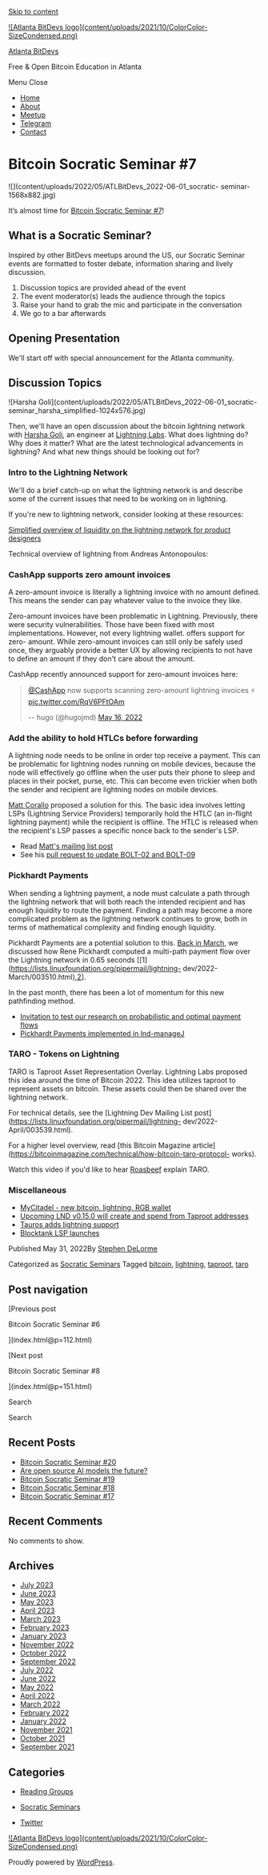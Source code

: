 [Skip to content](index.html@p=123.html#content)

[![Atlanta BitDevs logo](content/uploads/2021/10/ColorColor-
SizeCondensed.png)](index.html)

[Atlanta BitDevs](index.html)

Free & Open Bitcoin Education in Atlanta

Menu  Close

  * [Home](index.html)
  * [About](index.html@p=6.html)
  * [Meetup](https://www.meetup.com/atlantabitdevs/)
  * [Telegram](index.html@p=62.html)
  * [Contact](index.html@p=7.html)

# Bitcoin Socratic Seminar #7

![](content/uploads/2022/05/ATLBitDevs_2022-06-01_socratic-
seminar-1568x882.jpg)

It’s almost time for [Bitcoin Socratic Seminar
#7](https://www.meetup.com/atlantabitdevs/events/285545781/)!

## What is a Socratic Seminar?

Inspired by other BitDevs meetups around the US, our Socratic Seminar events
are formatted to foster debate, information sharing and lively discussion.

  1. Discussion topics are provided ahead of the event
  2. The event moderator(s) leads the audience through the topics
  3. Raise your hand to grab the mic and participate in the conversation
  4. We go to a bar afterwards

## Opening Presentation

We'll start off with special announcement for the Atlanta community.

## Discussion Topics

![Harsha Goli](content/uploads/2022/05/ATLBitDevs_2022-06-01_socratic-
seminar_harsha_simplified-1024x576.jpg)

Then, we'll have an open discussion about the bitcoin lightning network with
[Harsha Goli](https://twitter.com/_arshbot), an engineer at [Lightning
Labs](https://lightning.engineering/). What does lightning do? Why does it
matter? What are the latest technological advancements in lightning? And what
new things should be looking out for?

### Intro to the Lightning Network

We'll do a brief catch-up on what the lightning network is and describe some
of the current issues that need to be working on in lightning.

If you're new to lightning network, consider looking at these resources:

[Simplified overview of liquidity on the lightning network for product
designers](https://bitcoin.design/guide/how-it-works/liquidity/)

Technical overview of lightning from Andreas Antonopoulos:

### CashApp supports zero amount invoices

A zero-amount invoice is literally a lightning invoice with no amount defined.
This means the sender can pay whatever value to the invoice they like.

Zero-amount invoices have been problematic in Lightning. Previously, there
were security vulnerabilities. Those have been fixed with most
implementations. However, not every lightning wallet. offers support for zero-
amount. While zero-amount invoices can still only be safely used once, they
arguably provide a better UX by allowing recipients to not have to define an
amount if they don't care about the amount.

CashApp recently announced support for zero-amount invoices here:

> [@CashApp](https://twitter.com/CashApp?ref_src=twsrc%5Etfw) now supports
> scanning zero-amount lightning invoices ⚡️
> [pic.twitter.com/RqV6PFtOAm](https://t.co/RqV6PFtOAm)
>
> -- hugo (@hugojmd) [May 16,
> 2022](https://twitter.com/hugojmd/status/1526337354570825728?ref_src=twsrc%5Etfw)

### Add the ability to hold HTLCs before forwarding

A lightning node needs to be online in order top receive a payment. This can
be problematic for lightning nodes running on mobile devices, because the node
will effectively go offline when the user puts their phone to sleep and places
in their pocket, purse, etc. This can become even trickier when both the
sender and recipient are lightning nodes on mobile devices.

[Matt Corallo](https://twitter.com/TheBlueMatt) proposed a solution for this.
The basic idea involves letting LSPs (Lightning Service Providers) temporarily
hold the HTLC (an in-flight lightning payment) while the recipient is offline.
The HTLC is released when the recipient's LSP passes a specific nonce back to
the sender's LSP.

  * Read [Matt's mailing list post](https://lists.linuxfoundation.org/pipermail/lightning-dev/2021-October/003307.html)
  * See his [pull request to update BOLT-02 and BOLT-09](https://github.com/lightning/bolts/pull/989)

### Pickhardt Payments

When sending a lightning payment, a node must calculate a path through the
lightning network that will both reach the intended recipient and has enough
liquidity to route the payment. Finding a path may become a more complicated
problem as the lightning network continues to grow, both in terms of
mathematical complexity and finding enough liquidity.

Pickhardt Payments are a potential solution to this. [Back in
March](index.html@p=101.html), we discussed how Rene Pickhardt computed a
multi-path payment flow over the Lightning network in 0.65 seconds
[[1](https://lists.linuxfoundation.org/pipermail/lightning-
dev/2022-March/003510.html),[2](https://twitter.com/renepickhardt/status/1501898812620685318?s=12)].

In the past month, there has been a lot of momentum for this new pathfinding
method.

  * [Invitation to test our research on probabilistic and optimal payment flows](https://lists.linuxfoundation.org/pipermail/lightning-dev/2022-May/003582.html)
  * [Pickhardt Payments implemented in lnd-manageJ](https://lists.linuxfoundation.org/pipermail/lightning-dev/2022-May/003583.html)

### TARO - Tokens on Lightning

TARO is Taproot Asset Representation Overlay. Lightning Labs proposed this
idea around the time of Bitcoin 2022. This idea utilizes taproot to represent
assets on bitcoin. These assets could then be shared over the lightning
network.

For technical details, see the [Lightning Dev Mailing List
post](https://lists.linuxfoundation.org/pipermail/lightning-
dev/2022-April/003539.html).

For a higher level overview, read [this Bitcoin Magazine
article](https://bitcoinmagazine.com/technical/how-bitcoin-taro-protocol-
works).

Watch this video if you'd like to hear
[Roasbeef](https://twitter.com/roasbeef) explain TARO.

### Miscellaneous

  * [MyCitadel - new bitcoin, lightning, RGB wallet](https://mycitadel.io/)
  * [Upcoming LND v0.15.0 will create and spend from Taproot addresses](https://github.com/lightningnetwork/lnd/blob/master/docs/release-notes/release-notes-0.15.0.md)
  * [Tauros adds lightning support](https://tauros.io/)
  * [Blocktank LSP launches](https://twitter.com/Synonym_to/status/1519282079007223808)

Published May 31, 2022By [Stephen DeLorme](author/stephen/index.html)

Categorized as [Socratic Seminars](category/socratic-seminars/index.html)
Tagged [bitcoin](tag/bitcoin/index.html),
[lightning](tag/lightning/index.html), [taproot](tag/taproot/index.html),
[taro](tag/taro/index.html)

## Post navigation

[Previous post

Bitcoin Socratic Seminar #6

](index.html@p=112.html)

[Next post

Bitcoin Socratic Seminar #8

](index.html@p=151.html)

Search

Search

## Recent Posts

  * [Bitcoin Socratic Seminar #20](index.html@p=316.html)
  * [Are open source AI models the future?](index.html@p=308.html)
  * [Bitcoin Socratic Seminar #19](index.html@p=300.html)
  * [Bitcoin Socratic Seminar #18](index.html@p=293.html)
  * [Bitcoin Socratic Seminar #17](index.html@p=284.html)

## Recent Comments

No comments to show.

## Archives

  * [July 2023](2023/07/index.html)
  * [June 2023](2023/06/index.html)
  * [May 2023](2023/05/index.html)
  * [April 2023](2023/04/index.html)
  * [March 2023](2023/03/index.html)
  * [February 2023](2023/02/index.html)
  * [January 2023](2023/01/index.html)
  * [November 2022](2022/11/index.html)
  * [October 2022](2022/10/index.html)
  * [September 2022](2022/09/index.html)
  * [July 2022](2022/07/index.html)
  * [June 2022](2022/06/index.html)
  * [May 2022](2022/05/index.html)
  * [April 2022](2022/04/index.html)
  * [March 2022](2022/03/index.html)
  * [February 2022](2022/02/index.html)
  * [January 2022](2022/01/index.html)
  * [November 2021](2021/11/index.html)
  * [October 2021](2021/10/index.html)
  * [September 2021](2021/09/index.html)

## Categories

  * [Reading Groups](category/reading-groups/index.html)
  * [Socratic Seminars](category/socratic-seminars/index.html)

  * [Twitter](https://twitter.com/atlantabitdevs)

[![Atlanta BitDevs logo](content/uploads/2021/10/ColorColor-
SizeCondensed.png)](index.html)

Proudly powered by [WordPress](https://wordpress.org/).

